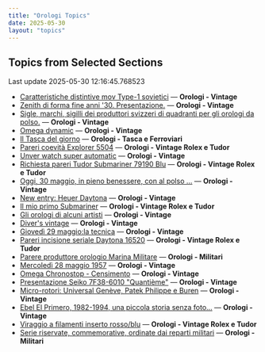 ```yaml
---
title: "Orologi Topics"
date: 2025-05-30
layout: "topics"
---
```


## Topics from Selected Sections

Last update 2025-05-30 12:16:45.768523

- [Caratteristiche distintive mov Type-1 sovietici](https://orologi.forumfree.it/?t=80670005) — **Orologi - Vintage**
- [Zenith di forma fine anni '30. Presentazione.](https://orologi.forumfree.it/?t=80707941) — **Orologi - Vintage**
- [Sigle, marchi, sigilli dei produttori svizzeri di quadranti per gli orologi da polso.](https://orologi.forumfree.it/?t=80292478) — **Orologi - Vintage**
- [Omega dynamic](https://orologi.forumfree.it/?t=80707562) — **Orologi - Vintage**
- [Il Tasca del giorno](https://orologi.forumfree.it/?t=80702163) — **Orologi - Tasca e Ferroviari**
- [Pareri coevità Explorer 5504](https://orologi.forumfree.it/?t=80708024) — **Orologi - Vintage Rolex e Tudor**
- [Unver watch super automatic](https://orologi.forumfree.it/?t=77915493) — **Orologi - Vintage**
- [Richiesta pareri Tudor Submariner 79190 Blu](https://orologi.forumfree.it/?t=80703314) — **Orologi - Vintage Rolex e Tudor**
- [Oggi, 30 maggio, in pieno benessere, con al polso ...](https://orologi.forumfree.it/?t=80708229) — **Orologi - Vintage**
- [New entry: Heuer Daytona](https://orologi.forumfree.it/?t=80692975) — **Orologi - Vintage**
- [Il mio primo Submariner](https://orologi.forumfree.it/?t=80696857) — **Orologi - Vintage Rolex e Tudor**
- [Gli orologi di alcuni artisti](https://orologi.forumfree.it/?t=74548350) — **Orologi - Vintage**
- [Diver's vintage](https://orologi.forumfree.it/?t=71608461) — **Orologi - Vintage**
- [Giovedì 29 maggio:la tecnica](https://orologi.forumfree.it/?t=80707220) — **Orologi - Vintage**
- [Pareri incisione seriale Daytona 16520](https://orologi.forumfree.it/?t=80706071) — **Orologi - Vintage Rolex e Tudor**
- [Parere produttore orologio Marina Militare](https://orologi.forumfree.it/?t=80707806) — **Orologi - Militari**
- [Mercoledì 28 maggio 1957](https://orologi.forumfree.it/?t=80706313) — **Orologi - Vintage**
- [Omega Chronostop - Censimento](https://orologi.forumfree.it/?t=80707535) — **Orologi - Vintage**
- [Presentazione Seiko 7F38-6010 "Quantième"](https://orologi.forumfree.it/?t=80706132) — **Orologi - Vintage**
- [Micro-rotori: Universal Genève, Patek Philippe e Buren](https://orologi.forumfree.it/?t=80701756) — **Orologi - Vintage**
- [Ebel El Primero, 1982-1994, una piccola storia senza foto...](https://orologi.forumfree.it/?t=79448225) — **Orologi - Vintage**
- [Viraggio a filamenti inserto rosso/blu](https://orologi.forumfree.it/?t=80703308) — **Orologi - Vintage Rolex e Tudor**
- [Serie riservate, commemorative, ordinate dai reparti militari](https://orologi.forumfree.it/?t=70708713) — **Orologi - Militari**
